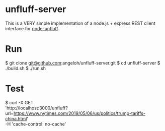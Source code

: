 # unfluff-server

This is a VERY simple implementation of a node.js + express REST client interface for [node-unfluff](https://github.com/ageitgey/node-unfluff).


# Run

$ git clone git@github.com:angeloh/unfluff-server.git
$ cd unfluff-server
$ ./build.sh
$ ./run.sh

# Test

$ curl -X GET \
  'http://localhost:3000/unfluff?url=https://www.nytimes.com/2019/05/06/us/politics/trump-tariffs-china.html' \
  -H 'cache-control: no-cache'